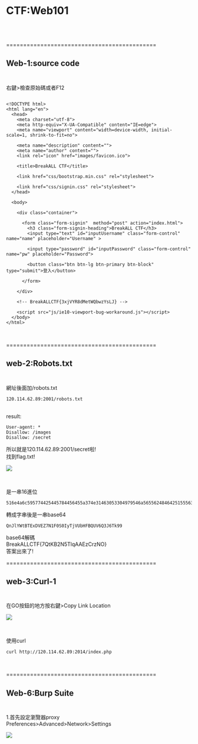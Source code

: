 <br />

# CTF:Web101

<br /><br />


============================================

Web-1:source code<br /><br />
--------------------------------------------

右鍵>檢查原始碼或者F12
```

<!DOCTYPE html>
<html lang="en">
  <head>
    <meta charset="utf-8">
    <meta http-equiv="X-UA-Compatible" content="IE=edge">
    <meta name="viewport" content="width=device-width, initial-scale=1, shrink-to-fit=no">

    <meta name="description" content="">
    <meta name="author" content="">
    <link rel="icon" href="images/favicon.ico">

    <title>BreakALL CTF</title>

    <link href="css/bootstrap.min.css" rel="stylesheet">

    <link href="css/signin.css" rel="stylesheet">
  </head>

  <body>

    <div class="container">

      <form class="form-signin"  method="post" action="index.html">
        <h3 class="form-signin-heading">BreakALL CTF</h3>
        <input type="text" id="inputUsername" class="form-control" name="name" placeholder="Username" >

        <input type="password" id="inputPassword" class="form-control" name="pw" placeholder="Password">
		
        <button class="btn btn-lg btn-primary btn-block" type="submit">登入</button>
	
      </form>

    </div> 

	<!-- BreakALLCTF{3xjVYR8dMetWQbwzYsLJ} -->

    <script src="js/ie10-viewport-bug-workaround.js"></script>
  </body>
</html>
```

<br />

============================================

web-2:Robots.txt<br /><br />
--------------------------------------------
網址後面加/robots.txt
```
120.114.62.89:2001/robots.txt
```

<br />
result:

```
User-agent: *
Disallow: /images
Disallow: /secret
```

所以就是120.114.62.89:2001/secret啦!<br />
找到flag.txt!<br />

![](https://github.com/zinwang/CTF_write_ups/blob/master/writes_up/Web/pics/2018-05-21%2021-16-17%20%E7%9A%84%E8%9E%A2%E5%B9%95%E6%93%B7%E5%9C%96.png)

<br />





是一串16進位<br />

```
516e4a6c595774425445784456455a374e31463053304979546a5655624846425155563651334a36546b3939
```

轉成字串後是一串base64<br />

```
QnJlYWtBTExDVEZ7N1F0S0IyTjVUbHFBQUV6Q3J6Tk99
```

base64解碼<br />
BreakALLCTF{7QtKB2N5TlqAAEzCrzNO}<br />
答案出來了!<br />



============================================

web-3:Curl-1<br /><br />
--------------------------------------------

在GO按鈕的地方按右鍵>Copy Link Location

![](https://github.com/zinwang/CTF_write_ups/blob/master/writes_up/Web/pics/%E8%9E%A2%E5%B9%95%E6%93%B7%E5%8F%96%E7%95%AB%E9%9D%A2%20(188).png)

<br />

使用curl

```
curl http://120.114.62.89:2014/index.php
```





<br />




============================================

Web-6:Burp Suite<br /><br />
--------------------------------------------

1.首先設定瀏覽器proxy<br />
Preferences>Advanced>Network>Settings

![](https://github.com/zinwang/CTF_write_ups/blob/master/writes_up/Web/pics/2018-05-21%2020-56-14%20%E7%9A%84%E8%9E%A2%E5%B9%95%E6%93%B7%E5%9C%96.png)










